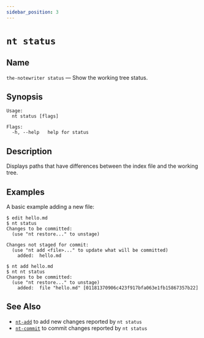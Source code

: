 ```yaml
---
sidebar_position: 3
---
```


# `nt status`

## Name

`the-notewriter status` — Show the working tree status.

## Synopsis

```
Usage:
  nt status [flags]

Flags:
  -h, --help   help for status
```

## Description

Displays paths that have differences between the index file and the working tree.

## Examples

A basic example adding a new file:

```shell
$ edit hello.md
$ nt status
Changes to be committed:
  (use "nt restore..." to unstage)

Changes not staged for commit:
  (use "nt add <file>..." to update what will be committed)
	added:	hello.md

$ nt add hello.md
$ nt nt status
Changes to be committed:
  (use "nt restore..." to unstage)
	added:	file "hello.md" [01181370906c423f917bfa063e1fb15867357b22]
```

## See Also

* [`nt-add`](./nt-add.md) to add new changes reported by `nt status`
* [`nt-commit`](./nt-commit.md) to commit changes reported by `nt status`


